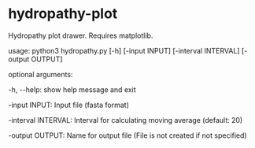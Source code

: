 # hydropathy-plot

Hydropathy plot drawer. 
Requires matplotlib. 

usage: python3 hydropathy.py [-h] [-input INPUT] [-interval INTERVAL] [-output OUTPUT]

optional arguments:

  -h, --help: show help message and exit
  
  -input INPUT: Input file (fasta format)
  
  -interval INTERVAL: Interval for calculating moving average (default: 20)
  
  -output OUTPUT: Name for output file (File is not created if not specified)
                      
